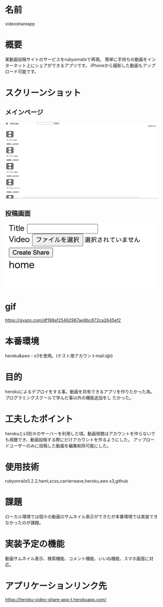 # 名前
  videoshareapp

# 概要
  某動画投稿サイトのサービスをrubyonrailsで再現。
  簡単に手持ちの動画をインターネット上にシェアができるアプリです。
  iPhoneから撮影した動画もアップロード可能です。

# スクリーンショット
## メインページ
![メインページ](https://github.com/ta-ka-13/video_share_app/blob/master/%E3%82%B9%E3%82%AF%E3%83%AA%E3%83%BC%E3%83%B3%E3%82%B7%E3%83%A7%E3%83%83%E3%83%88%202020-07-20%2022.11.14.png)
## 投稿画面
![投稿メニュー](https://github.com/ta-ka-13/video_share_app/blob/master/%E3%82%B9%E3%82%AF%E3%83%AA%E3%83%BC%E3%83%B3%E3%82%B7%E3%83%A7%E3%83%83%E3%83%88%202020-07-20%2023.08.57.png)


# gif
  https://gyazo.com/df198af25462967ae9bc872ca2645ef2


# 本番環境
  heroku&aws・s3を使用。(テスト用アカウントmail:i@i)

# 目的
  herokuによるデプロイをする事。動画を共有できるアプリを作りたかった為。プログラミングスクールで学んだ事以外の機能追加をし たかった。

# 工夫したポイント
  herokuとs3別々のサーバーを利用した頃。動画視聴はアカウントを作らないでも視聴でき、動画投稿する際にだけアカウントを作るようにした。
  アップロードユーザーのみに投稿した動画を編集削除可能にした。

# 使用技術
  rubyonrails5.2.2,haml,scss,carrierwave,heroku,aws s3,github

# 課題
  ローカル環境では個々の動画のサムネイル表示ができたが本番環境では実装できなかったのが課題。

# 実装予定の機能
 動画サムネイル表示、検索機能、コメント機能、いいね機能、スマホ画面に対応。

# アプリケーションリンク先
  https://heroku-video-share-app-t.herokuapp.com/
